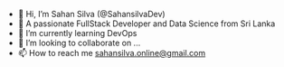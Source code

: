 - 👋 Hi, I’m Sahan Silva (@SahansilvaDev)
- 👀 A passionate FullStack Developer and Data Science from Sri Lanka
- 🌱 I’m currently learning DevOps
- 💞️ I’m looking to collaborate on ...
- 📫 How to reach me sahansilva.online@gmail.com

<!---
SahansilvaDev/SahansilvaDev is a ✨ special ✨ repository because its `README.md` (this file) appears on your GitHub profile.
You can click the Preview link to take a look at your changes.
--->
